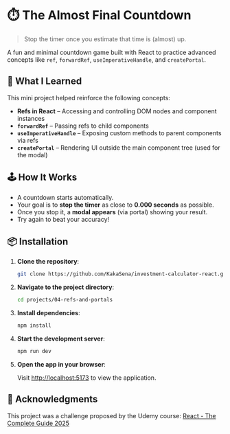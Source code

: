 # ⏱️ The Almost Final Countdown

> Stop the timer once you estimate that time is (almost) up.

A fun and minimal countdown game built with React to practice advanced concepts like `ref`, `forwardRef`, `useImperativeHandle`, and `createPortal`.

## 🧠 What I Learned

This mini project helped reinforce the following concepts:

- **Refs in React** – Accessing and controlling DOM nodes and component instances
- **`forwardRef`** – Passing refs to child components
- **`useImperativeHandle`** – Exposing custom methods to parent components via refs
- **`createPortal`** – Rendering UI outside the main component tree (used for the modal)

## 🕹️ How It Works

- A countdown starts automatically.
- Your goal is to **stop the timer** as close to **0.000 seconds** as possible.
- Once you stop it, a **modal appears** (via portal) showing your result.
- Try again to beat your accuracy!

## 📦 Installation

1. **Clone the repository**:

   ```bash
   git clone https://github.com/KakaSena/investment-calculator-react.git
   ```

2. **Navigate to the project directory**:

   ```bash
   cd projects/04-refs-and-portals
   ```

3. **Install dependencies**:

   ```bash
   npm install
   ```

4. **Start the development server**:

   ```bash
   npm run dev
   ```

5. **Open the app in your browser**:

   Visit [http://localhost:5173](http://localhost:5173) to view the application.

## 🙏 Acknowledgments

This project was a challenge proposed by the Udemy course:
[React - The Complete Guide 2025](https://www.udemy.com/course/react-the-complete-guide-incl-redux)

